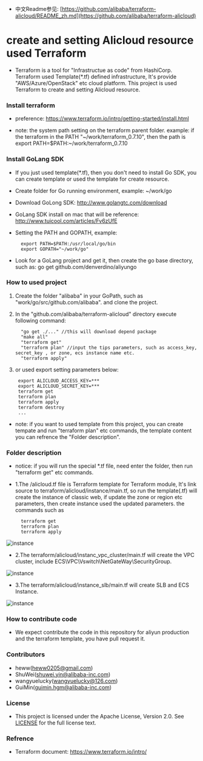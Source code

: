 * 中文Readme参见: [https://github.com/alibaba/terraform-alicloud/README_zh.md](https://github.com/alibaba/terraform-alicloud)

# create and setting Alicloud resource used Terraform

* Terraform is a tool for "Infrastructue as code" from HashiCorp. Terraform used Template(*.tf) defined infrastructure, It's provide "AWS/Azure/OpenStack" etc cloud platform. This project is used Terraform to create and setting Alicloud resource.

### Install terraform
* preference: https://www.terraform.io/intro/getting-started/install.html
		
* note: the system path setting on the terraform parent folder. example: if the terraform in the PATH "~/work/terraform_0.7.10", then the path is export PATH=$PATH:~/work/terraform_0.7.10

### Install GoLang SDK
* If you just used template(*.tf), then you don't need to install Go SDK, you can create template or used the template for create resource.
* Create folder for Go running environment, example: ~/work/go
* Download GoLong SDK: http://www.golangtc.com/download 
* GoLang SDK install on mac that will be reference: http://www.tuicool.com/articles/Fv6zUfE
* Setting the PATH and GOPATH, example: 
		
		export PATH=$PATH:/usr/local/go/bin
		export GOPATH="~/work/go"

* Look for a GoLang project and get it, then create the go base directory, such as: go get github.com/denverdino/aliyungo

### How to used project
1. Create the folder "alibaba" in your GoPath, such as "work/go/src/github.com/alibaba". and clone the project.
2. In the "github.com/alibaba/terraform-alicloud" directory execute following command:
		
		 "go get ./..." //this will download depend package
		 "make all"
		 "terraform get"
		 "terraform plan" //input the tips parameters, such as access_key, secret_key , or zone, ecs instance name etc.
		 "terraform apply"
		 
3. or used export setting parameters below:

		export ALICLOUD_ACCESS_KEY=*** 
		export ALICLOUD_SECRET_KEY=***
		terraform get
		terraform plan
		terraform apply
		terraform destroy
		...
		
* note: if you want to used template from this project, you can create tempate and run "terraform plan" etc commands, the template content you can refrence the "Folder description".

### Folder description

* notice: if you will run the special *.tf file, need enter the folder, then run "terraform get" etc commands.

* 1.The /alicloud.tf file is Terraform template for Terraform module, It's link source to terraform/alicloud/instance/main.tf, so run the template(.tf) will create the instance of classic web, if update the zone or region etc parameters, then create instance used the updated parameters. the commands such as
	
		terraform get
		terraform plan
		terraform apply

![instance](images/instance.png)

* 2.The terraform/alicloud/instanc_vpc_cluster/main.tf will create the VPC cluster, include ECS\VPC\Vswitch\NetGateWay\SecurityGroup.

![instance](images/vpc_cluster.png)

* 3.The terraform/alicloud/instance_slb/main.tf will create SLB and ECS Instance.

![instance](images/slb.png)

### How to contribute code
* We expect contribute the code in this repository for aliyun production and the terraform template, you have pull request it.

### Contributors
* heww(heww0205@gmail.com)
* ShuWei(shuwei.yin@alibaba-inc.com)
* wangyuelucky(wangyuelucky@126.com)
* GuiMin(guimin.hgm@alibaba-inc.com)

### License
* This project is licensed under the Apache License, Version 2.0. See [LICENSE](https://github.com/denverdino/aliyungo/blob/master/LICENSE.txt) for the full license text.

### Refrence
* Terraform document: https://www.terraform.io/intro/
